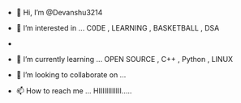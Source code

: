 - 👋 Hi, I’m @Devanshu3214



- 👀 I’m interested in ... C0DE , LEARNING , BASKETBALL , DSA 
- 
- 🌱 I’m currently learning ... OPEN SOURCE , C++ , Python , LINUX


- 💞️ I’m looking to collaborate on ...


- 📫 How to reach me ... HIIIIIIIIIIII.....
